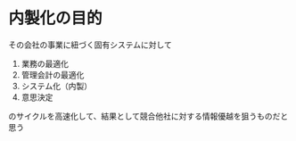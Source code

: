 # 内製化の目的

その会社の事業に紐づく固有システムに対して

1. 業務の最適化
1. 管理会計の最適化
1. システム化（内製）
1. 意思決定

のサイクルを高速化して、結果として競合他社に対する情報優越を狙うものだと思う
